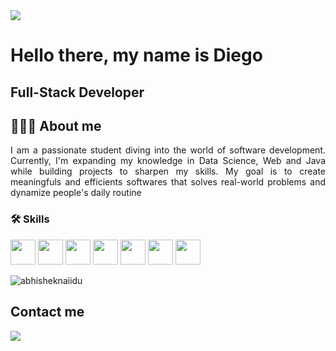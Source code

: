 <img src="https://i.pinimg.com/originals/c5/9a/d2/c59ad2bd4ad2fbacd04017debc679ddb.gif">

# Hello there, my name is Diego

## Full-Stack Developer

## 👨🏻‍💻 About me

<p align="justify">
I am a passionate student diving into the world of software development. Currently, I'm expanding my knowledge in Data Science, Web and Java while building projects to sharpen my skills. My goal is to create meaningfuls and efficients softwares that solves real-world problems and dynamize people's daily routine
</p>

### 🛠️ Skills

<div>
  <p>
  <img loading="lazy" src="https://cdn.worldvectorlogo.com/logos/python-5.svg" width="40" height="40"/>  <img loading="lazy" src="https://cdn.worldvectorlogo.com/logos/html-1.svg" width="40" height="40"/> <img loading="lazy" src="https://cdn.worldvectorlogo.com/logos/css-3.svg" width="40" height="40"/>  <img loading="lazy" src="https://cdn.worldvectorlogo.com/logos/logo-javascript.svg" width="40" height="40"/> <img loading="lazy" src="https://camo.githubusercontent.com/9d733eff13ce60463ffcba4786ea5c1374f55e73f5ab3bdcd0073c8f38010c8d/68747470733a2f2f63646e2e776f726c64766563746f726c6f676f2e636f6d2f6c6f676f732f6a6176612d31342e737667" width="40" height="40"/> <img loading="lazy" src="https://cdn.worldvectorlogo.com/logos/unity-69.svg" width="40" height="40"/> <img loading="lazy" src="https://cdn.jsdelivr.net/gh/devicons/devicon/icons/linux/linux-original.svg" width="40" height="40"/> 
  </p>

  <p> <img src="https://github-readme-stats.vercel.app/api?username=Di3go07&show_icons=true&theme=gotham" alt="abhisheknaiidu" />
</div>

## Contact me

<a href = "mailto:diego.dpab@gmail.com"><img loading="lazy" src="https://img.shields.io/badge/Gmail-D14836?style=for-the-badge&logo=gmail&logoColor=white" target="_blank"></a>
